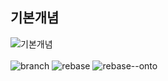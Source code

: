 ## 기본개념
![기본개념](https://user-images.githubusercontent.com/73588175/110216806-7382bd00-7ef4-11eb-9a15-6fb259dd2389.png)
<br><br>
![branch](https://user-images.githubusercontent.com/73588175/110217802-7502b400-7ef9-11eb-8163-fd2e3b720cab.png)
![rebase](https://user-images.githubusercontent.com/73588175/110221814-9bcce480-7f11-11eb-848a-b28531e4c9ff.png)
![rebase--onto](https://user-images.githubusercontent.com/73588175/110222265-4a722480-7f14-11eb-95f6-73e01acb6428.png)
